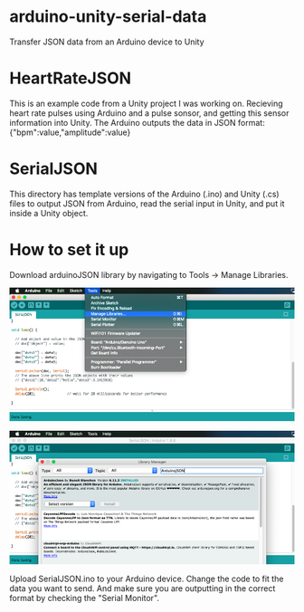 # arduino-unity-serial-data
Transfer JSON data from an Arduino device to Unity

# HeartRateJSON
This is an example code from a Unity project I was working on. Recieving heart rate pulses using Arduino and a pulse sonsor, and getting this sensor information into Unity.
The Arduino outputs the data in JSON format: {"bpm":value,"amplitude":value}

# SerialJSON
This directory has template versions of the Arduino (.ino) and Unity (.cs) files to output JSON from Arduino, read the serial input in Unity, and put it inside a Unity object. 

# How to set it up
Download arduinoJSON library by navigating to Tools -> Manage Libraries.
 
![alt text](https://github.com/calemdar/arduino-unity-serial-data/blob/master/images/manage-libs.png "Manage Libraries")

![alt text](https://github.com/calemdar/arduino-unity-serial-data/blob/master/images/lib-arduinoJSON.png "arduinoJSON")

Upload SerialJSON.ino to your Arduino device. Change the code to fit the data you want to send. And make sure you are outputting in the correct format by checking the "Serial Monitor". 




